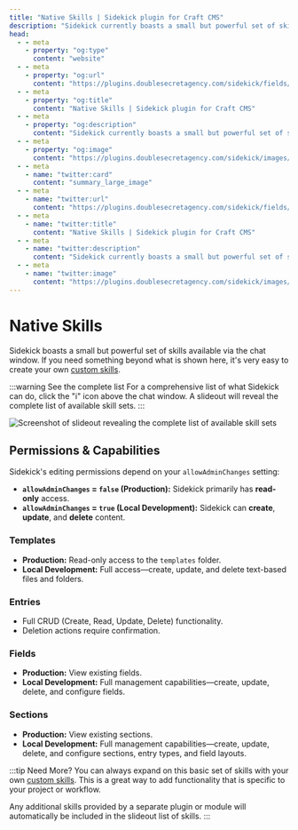 ```yaml
---
title: "Native Skills | Sidekick plugin for Craft CMS"
description: "Sidekick currently boasts a small but powerful set of skills, like managing templates, entries, and sections."
head:
  - - meta
    - property: "og:type"
      content: "website"
  - - meta
    - property: "og:url"
      content: "https://plugins.doublesecretagency.com/sidekick/fields/native-skills/"
  - - meta
    - property: "og:title"
      content: "Native Skills | Sidekick plugin for Craft CMS"
  - - meta
    - property: "og:description"
      content: "Sidekick currently boasts a small but powerful set of skills, like managing templates, entries, and sections."
  - - meta
    - property: "og:image"
      content: "https://plugins.doublesecretagency.com/sidekick/images/chat-window/skills-slideout.png"
  - - meta
    - name: "twitter:card"
      content: "summary_large_image"
  - - meta
    - name: "twitter:url"
      content: "https://plugins.doublesecretagency.com/sidekick/fields/native-skills/"
  - - meta
    - name: "twitter:title"
      content: "Native Skills | Sidekick plugin for Craft CMS"
  - - meta
    - name: "twitter:description"
      content: "Sidekick currently boasts a small but powerful set of skills, like managing templates, entries, and sections."
  - - meta
    - name: "twitter:image"
      content: "https://plugins.doublesecretagency.com/sidekick/images/chat-window/skills-slideout.png"
---
```


# Native Skills

Sidekick boasts a small but powerful set of skills available via the chat window. If you need something beyond what is shown here, it's very easy to create your own [custom skills](/custom-skills/).

:::warning See the complete list
For a comprehensive list of what Sidekick can do, click the "i" icon above the chat window. A slideout will reveal the complete list of available skill sets.
:::

<img class="dropshadow" src="/images/chat-window/skills-slideout.png" alt="Screenshot of slideout revealing the complete list of available skill sets" style="max-width:832px">

## Permissions & Capabilities

Sidekick's editing permissions depend on your `allowAdminChanges` setting:

- **`allowAdminChanges` = `false` (Production):** Sidekick primarily has **read-only** access.
- **`allowAdminChanges` = `true` (Local Development):** Sidekick can **create**, **update**, and **delete** content.

### Templates

- **Production:** Read-only access to the `templates` folder.
- **Local Development:** Full access—create, update, and delete text-based files and folders.

### Entries

- Full CRUD (Create, Read, Update, Delete) functionality.
- Deletion actions require confirmation.

### Fields

- **Production:** View existing fields.
- **Local Development:** Full management capabilities—create, update, delete, and configure fields.

### Sections

- **Production:** View existing sections.
- **Local Development:** Full management capabilities—create, update, delete, and configure sections, entry types, and field layouts.

:::tip Need More?
You can always expand on this basic set of skills with your own [custom skills](/custom-skills/). This is a great way to add functionality that is specific to your project or workflow.

Any additional skills provided by a separate plugin or module will automatically be included in the slideout list of skills.
:::
